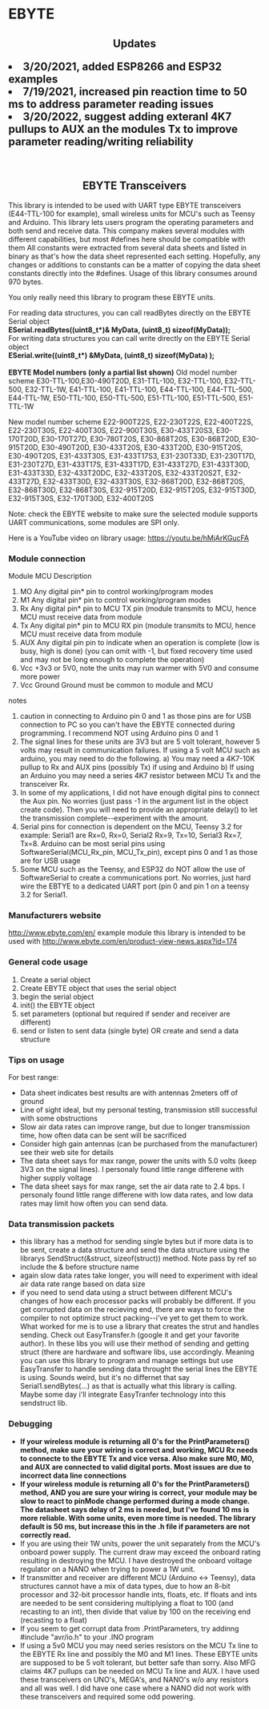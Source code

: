 # EBYTE
 
 
<b><h2><center>Updates </center>
<li>3/20/2021, added ESP8266 and ESP32 examples</li>
<li>7/19/2021, increased pin reaction time to 50 ms to address parameter reading issues</li>
 <li>3/20/2022, suggest adding exteranl 4K7 pullups to AUX an the modules Tx to improve parameter reading/writing reliability</li>
</h1></b>
<br>
<b><h2><center>EBYTE Transceivers</center></h1></b>

This library is intended to be used with UART type EBYTE transceivers (E44-TTL-100 for example), small wireless units for MCU's such as
Teensy and Arduino. This library lets users program the operating parameters and both send and receive data.
This company makes several modules with different capabilities, but most #defines here should be compatible with them
All constants were extracted from several data sheets and listed in binary as that's how the data sheet represented each setting.
Hopefully, any changes or additions to constants can be a matter of copying the data sheet constants directly into the #defines. 
Usage of this library consumes around 970 bytes. 

You only really need this library to program these EBYTE units. 

For reading data structures, you can call readBytes directly on the EBYTE Serial object
<br>
<b>ESerial.readBytes((uint8_t*)& MyData, (uint8_t) sizeof(MyData));</b>
<br>
For writing data structures you can call write directly on the EBYTE Serial object
<br>
<b>ESerial.write((uint8_t*) &MyData, (uint8_t) sizeof(MyData) );</b>
<br>
<br>
<b> EBYTE Model numbers (only a partial list shown)</b>
Old model number scheme 
E30-TTL-100,E30-490T20D, E31-TTL-100, E32-TTL-100, E32-TTL-500, E32-TTL-1W, E41-TTL-100, E41-TTL-100, E44-TTL-100, E44-TTL-500, E44-TTL-1W, E50-TTL-100, E50-TTL-500, E51-TTL-100, E51-TTL-500, E51-TTL-1W

New model number scheme 
E22-900T22S, E22-230T22S, E22-400T22S, E22-230T30S, E22-400T30S, E22-900T30S, E30-433T20S3, E30-170T20D, E30-170T27D, E30-780T20S, E30-868T20S, E30-868T20D, E30-915T20D, E30-490T20D, E30-433T20S, E30-433T20D, E30-915T20S, E30-490T20S, E31-433T30S, E31-433T17S3, E31-230T33D, E31-230T17D, E31-230T27D, E31-433T17S, E31-433T17D, E31-433T27D, E31-433T30D, E31-433T33D, E32-433T20DC, E32-433T20S, E32-433T20S2T, E32-433T27D, E32-433T30D, E32-433T30S, E32-868T20D, E32-868T20S, E32-868T30D, E32-868T30S,
E32-915T20D, E32-915T20S, E32-915T30D, E32-915T30S, E32-170T30D, E32-400T20S

Note: check the EBYTE website to make sure the selected module supports UART communications, some modules are SPI only.

Here is a YouTube video on library usage: https://youtu.be/hMjArKGucFA
  
<b><h3> Module connection </b></h3>
Module	MCU						Description
1. MO		Any digital pin*		pin to control working/program modes 
2. M1		Any digital pin*		pin to control working/program modes
3. Rx		Any digital pin*			pin to MCU TX pin (module transmits to MCU, hence MCU must receive data from module
4. Tx		Any digital pin*			pin to MCU RX pin (module transmits to MCU, hence MCU must receive data from module
5. AUX		Any digital pin			pin to indicate when an operation is complete (low is busy, high is done) (you can omit with -1, but fixed recovery time used and may not be long enough to complete the operation)
6. Vcc		+3v3 or 5V0, note the units may run warmer with 5V0 and consume more power				
7. Vcc		Ground					Ground must be common to module and MCU		

notes

1. caution in connecting to Arduino pin 0 and 1 as those pins are for USB connection to PC so you can't have the EBYTE connected during programming. I recommend NOT using Arduino pins 0 and 1
2. The signal lines for these units are 3V3 but are 5 volt tolerant, however 5 volts may result in communication failures. If using a 5 volt MCU such as arduino, you may need to do the following. 
  a) You may need a 4K7-10K pullup to Rx and AUX pins (possibly Tx) if using and Arduino
  b) If using an Arduino you may need a series 4K7 resistor between MCU Tx and the transceiver Rx.
4. In some of my applications, I did not have enough digital pins to connect the Aux pin. No worries (just pass -1 in the argument list in the object create code). Then you will need to provide an appropriate delay() to let the transmission complete--experiment with the amount.
5. Serial pins for connection is dependent on the MCU, Teensy 3.2 for example: Serial1 are Rx=0, Rx=0, Serial2 Rx=9, Tx=10, Serial3 Rx=7, Tx=8. Arduino can be most serial pins using SoftwareSerial(MCU_Rx_pin, MCU_Tx_pin), except pins 0 and 1 as those are for USB usage
6. Some MCU such as the Teensy, and ESP32 do NOT allow the use of SoftwareSerial to create a communications port. No worries, just hard wire the EBTYE to a dedicated UART port (pin 0 and pin 1 on a teensy 3.2 for Serial1.

<b><h3>Manufacturers website</b></h3> 
http://www.ebyte.com/en/
example module this library is intended to be used with
http://www.ebyte.com/en/product-view-news.aspx?id=174

<b><h3>General code usage</b></h3> 
1. Create a serial object
2. Create EBYTE object that uses the serial object
3. begin the serial object
4. init() the EBYTE object
5. set parameters (optional but required if sender and receiver are different)
6. send or listen to sent data (single byte) OR create and send a data structure

<b><h3>Tips on usage</b></h3> 

For best range:
<ul>
<li> Data sheet indicates best results are with antennas 2meters off of ground</li>
<li> Line of sight ideal, but my personal testing, transmission still successful with some obstructions</li>
<li> Slow air data rates can improve range, but due to longer transmission time, how often data can be sent will be sacrificed</li>
<li> Consider high gain antennas (can be purchased from the manufacturer) see their web site for details</li>
<li> The data sheet says for max range, power the units with 5.0 volts (keep 3V3 on the signal lines). I personaly found little range differene with higher supply voltage</li>
 <li> The data sheet says for max range, set the air data rate to 2.4 bps. I personaly found little range differene with low data rates, and low data rates may limit how often you can send data. </li>
 
</ul>

<b><h3>Data transmission packets</b></h3>
<ul>
<li> this library has a method for sending single bytes but if more data is to be sent, create a data structure and send the data structure using the librarys SendStruct(&struct, sizeof(struct)) method. Note pass by ref so include the & before structure name</li>
<li> again slow data rates take longer, you will need to experiment with ideal air data rate range based on data size</li>
 <li> if you need to send data using a struct between different MCU's changes of how each processor packs will probably be different. If you get corrupted data on the recieving end, there are ways to force the compiler to not optimize struct packing--i've yet to get them to work. What worked for me is to use a library that creates the strut and handles sending. Check out EasyTransfer.h (google it and get your favorite author). In these libs you will use their method of sending and getting struct (there are hardware and software libs, use accordingly. Meaning you can use this library to program and manage settings but use EasyTransfer to handle sending data throught the serial lines the EBYTE is using. Sounds weird, but it's no differnet that say Serial1.sendBytes(...) as that is actually what this library is calling. Maybe some day i'll integrate EasyTranfer technology into this sendstruct lib.
</ul>
<b><h3>Debugging</b></h3>
<ul>
 <li> <b>If your wireless module is returning all 0's for the PrintParameters() method, make sure your wiring is correct and working, MCU Rx needs to connecte to the EBYTE Tx and vice versa. Also make sure M0, M0, and AUX are connected to valid digital ports. Most issues are due to incorrect data line connections </b></li>
  <li> <b>If your wireless module is returning all 0's for the PrintParameters() method, AND you are sure your wiring is correct, your module may be slow to react to pinMode change performed during a mode change. The datasheet says delay of 2 ms is needed, but I've found 10 ms is more reliable. With some units, even more time is needed. The library default is 50 ms, but increase this in the .h file if parameters are not correctly read.</b></li>
<li> If you are using their 1W units, power the unit separately from the MCU's onboard power supply. The current draw may exceed the onboard rating resulting in destroying the MCU. I have destroyed the onboard voltage regulator on a NANO when trying to power a 1W unit.</li>
<li> If transmitter and receiver are different MCU (Arduino <-> Teensy), data structures cannot have a mix of data types, due to how an 8-bit processor and 32-bit processor handle ints, floats, etc. If floats and ints are needed to be sent considering multiplying a float to 100 (and recasting to an int), then divide that value by 100 on the receiving end (recasting to a float)</li>
 <li> If you seem to get corrupt data from .PrintParameters, try addinng #include "avr/io.h" to your .INO program</li>
 <li> If using a 5v0 MCU you may need series resistors on the MCU Tx line to the EBYTE Rx line and possibly the M0 and M1 lines. These EBYTE units are supposed to be 5 volt tolerant, but better safe than sorry. Also MFG claims 4K7 pullups can be needed on MCU Tx line and AUX. I have used these transceivers on UNO's, MEGA's, and NANO's w/o any resistors and all was well. I did have one case where a NANO did not work with these transceivers and required some odd powering.</li>
 
</ul>
